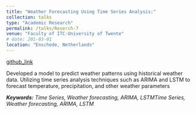 ```yaml
---
title: "Weather Forecasting Using Time Series Analysis:"
collection: talks
type: "Academic Research"
permalink: /talks/Reserch-7
venue: "Faculty of ITC-University of Twente"
# date: 201-03-01
location: "Enschede, Netherlands"
---
```


[github_link](https://github.com/omkarjadhav296)

Developed a model to predict weather patterns using historical weather data. 
Utilizing time series analysis techniques such as ARIMA and LSTM to forecast temperature, precipitation, and other weather parameters

___Keywords:__  Time Series, Weather forecasting, ARIMA, LSTMTime Series, Weather forecasting, ARIMA, LSTM_